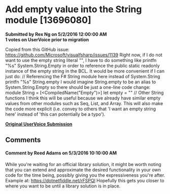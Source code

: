 # Add empty value into the String module [13696080] #

**Submitted by Rex Ng on 5/2/2016 12:00:00 AM**  
**1 votes on UserVoice prior to migration**  

Copied from this GitHub issue: https://github.com/Microsoft/visualfsharp/issues/1139
Right now, if I do not want to use the empty string literal "", I have to do something like
printfn "%s" System.String.Empty
in order to reference the public static readonly instance of the empty string in the BCL.
It would be more convenient if I can just do:
// Referencing the F# String module here instead of System.String
printfn "%s" String.empty
I would imagine String.empty to be an alias to System.String.Empty so there should be just a one-line code change:
module String =
[<CompiledName("Empty")>]
let empty = ""
// Other String functions
I think this will be useful because we already have similar empty values from other modules such as Seq, List, and Array.
This will also make the code more explicit (i.e. convey to others that 'I want an empty string here' instead of 'this can potentially be a typo').



**[Original UserVoice Submission](https://fslang.uservoice.com/forums/245727-f-language/suggestions/13696080)**


## Comments ##


#### Comment by Reed Adams on 5/3/2016 10:10:00 AM ####
While you're waiting for an official library solution, it might be worth noting that you can extend and approximate the desired functionality in your own code for the time being, possibly giving you the expressiveness you're after.
Example at: https://dotnetfiddle.net/rFSPQl
Hopefully this gets you closer to where you want to be until a library solution is in place.

